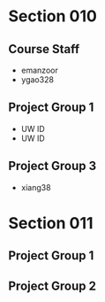 # Section 010

## Course Staff

   * emanzoor
   * ygao328

## Project Group 1

   * UW ID
   * UW ID

## Project Group 3
   * xiang38

# Section 011

## Project Group 1

## Project Group 2

